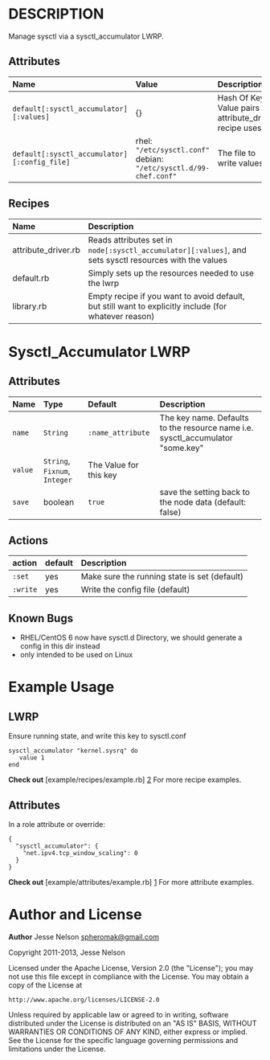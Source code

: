 DESCRIPTION
===========
Manage sysctl via a sysctl_accumulator LWRP.


Attributes
----------

| Name | Value | Description
|:---|:---|:--------
|`default[:sysctl_accumulator][:values]` | {}  | Hash Of Key Value pairs the attribute_driver recipe uses.
|`default[:sysctl_accumulator][:config_file]` | rhel: `"/etc/sysctl.conf"` debian: `"/etc/sysctl.d/99-chef.conf"` | The file to write values to.

Recipes
---------

| Name | Description |
|:-----|:------------|
|attribute_driver.rb| Reads attributes set in `node[:sysctl_accumulator][:values]`, and sets sysctl resources with  the values
|default.rb| Simply sets up the resources needed to use the lwrp
|library.rb| Empty recipe if you want to avoid default, but still want to explicitly include (for whatever reason)

Sysctl_Accumulator LWRP
===========


Attributes
----------
| Name | Type | Default | Description   |
|:-----|:-----|:--------|:--------------|
| `name` | `String` | `:name_attribute` |The key name. Defaults to the resource name i.e. sysctl_accumulator "some.key"
| `value`| `String`, `Fixnum`, `Integer` | The Value for this key
| `save` | boolean | `true` | save the setting back to the node data (default: false)

Actions
-------
| action | default | Description|
|:-------|:--------|:-----------|
| `:set` |  yes | Make sure the running state is set  (default)
| `:write`| yes |  Write the config file  (default)


 Known Bugs
 ----------
 * RHEL/CentOS 6 now have sysctl.d Directory, we should generate a config in this dir instead
 * only intended to be used on Linux


Example Usage
=============
LWRP
----
Ensure running state, and write this key to sysctl.conf

    sysctl_accumulator "kernel.sysrq" do
       value 1
    end

__Check out__ [example/recipes/example.rb] [2] For more recipe examples.


Attributes
----------
In a role attribute or override:

    {
      "sysctl_accumulator": {
        "net.ipv4.tcp_window_scaling": 0
      }
    }


__Check out__ [example/attributes/example.rb] [1] For more attribute examples.


Author and License
===================

__Author__ Jesse Nelson <spheromak@gmail.com>

Copyright 2011-2013, Jesse Nelson

Licensed under the Apache License, Version 2.0 (the "License");
you may not use this file except in compliance with the License.
You may obtain a copy of the License at

    http://www.apache.org/licenses/LICENSE-2.0

Unless required by applicable law or agreed to in writing, software
distributed under the License is distributed on an "AS IS" BASIS,
WITHOUT WARRANTIES OR CONDITIONS OF ANY KIND, either express or implied.
See the License for the specific language governing permissions and
limitations under the License.



[1]: https://github.com/spheromak/cookbooks/blob/master/sysctl/example/attributes/example.rb
[2]: https://github.com/spheromak/cookbooks/blob/master/sysctl/example/recipes/example.rb

